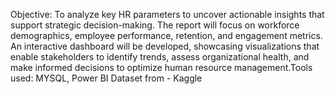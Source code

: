 Objective: To analyze key HR parameters to uncover actionable insights that support strategic decision-making. The report will focus on workforce demographics, employee performance, retention, and engagement metrics. An interactive dashboard will be developed, showcasing visualizations that enable stakeholders to identify trends, assess organizational health, and make informed decisions to optimize human resource management.Tools used: MYSQL, Power BI Dataset from - Kaggle

